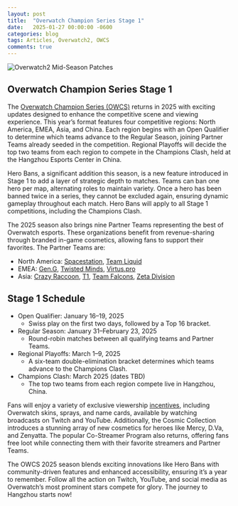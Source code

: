 ```yaml
---
layout: post
title:  "Overwatch Champion Series Stage 1"
date:   2025-01-27 00:00:00 -0600
categories: blog
tags: Articles, Overwatch2, OWCS
comments: true
---
```

![Overwatch2 Mid-Season Patches](https://esports.overwatch.com/_next/image?&q=100&w=1920&url=https://a.storyblok.com/f/267720/1920x1080/7abb777c0f/stage1kbugheader.png)

## Overwatch Champion Series Stage 1

The [Overwatch Champion Series (OWCS)](https://esports.overwatch.com/en-us/news/owcs-2025-stage-1) returns in 2025 with exciting updates designed to enhance the competitive scene and viewing experience. This year’s format features four competitive regions: North America, EMEA, Asia, and China. Each region begins with an Open Qualifier to determine which teams advance to the Regular Season, joining Partner Teams already seeded in the competition. Regional Playoffs will decide the top two teams from each region to compete in the Champions Clash, held at the Hangzhou Esports Center in China.

Hero Bans, a significant addition this season, is a new feature introduced in Stage 1 to add a layer of strategic depth to matches. Teams can ban one hero per map, alternating roles to maintain variety. Once a hero has been banned twice in a series, they cannot be excluded again, ensuring dynamic gameplay throughout each match. Hero Bans will apply to all Stage 1 competitions, including the Champions Clash.

The 2025 season also brings nine Partner Teams representing the best of Overwatch esports. These organizations benefit from revenue-sharing through branded in-game cosmetics, allowing fans to support their favorites. The Partner Teams are:

- North America: [Spacestation](https://liquipedia.net/overwatch/Spacestation_Gaming), [Team Liquid](https://liquipedia.net/overwatch/Team_Liquid)
- EMEA: [Gen.G](https://liquipedia.net/overwatch/Gen.G_Esports), [Twisted Minds](https://liquipedia.net/overwatch/Twisted_Minds), [Virtus.pro](https://liquipedia.net/overwatch/Virtus.pro)
- Asia: [Crazy Raccoon](https://liquipedia.net/overwatch/Crazy_Raccoon), [T1](https://liquipedia.net/overwatch/T1), [Team Falcons](https://liquipedia.net/overwatch/Team_Falcons), [Zeta Division](https://liquipedia.net/overwatch/ZETA_DIVISION)

## Stage 1 Schedule

- Open Qualifier: January 16–19, 2025
  - Swiss play on the first two days, followed by a Top 16 bracket.
- Regular Season: January 31–February 23, 2025
  - Round-robin matches between all qualifying teams and Partner Teams.
- Regional Playoffs: March 1–9, 2025
  - A six-team double-elimination bracket determines which teams advance to the Champions Clash.
- Champions Clash: March 2025 (dates TBD)
  - The top two teams from each region compete live in Hangzhou, China.

Fans will enjoy a variety of exclusive viewership [incentives](https://esports.overwatch.com/en-us/rewards), including Overwatch skins, sprays, and name cards, available by watching broadcasts on Twitch and YouTube. Additionally, the Cosmic Collection introduces a stunning array of new cosmetics for heroes like Mercy, D.Va, and Zenyatta. The popular Co-Streamer Program also returns, offering fans free loot while connecting them with their favorite streamers and Partner Teams.

The OWCS 2025 season blends exciting innovations like Hero Bans with community-driven features and enhanced accessibility, ensuring it’s a year to remember. Follow all the action on Twitch, YouTube, and social media as Overwatch’s most prominent stars compete for glory. The journey to Hangzhou starts now!
